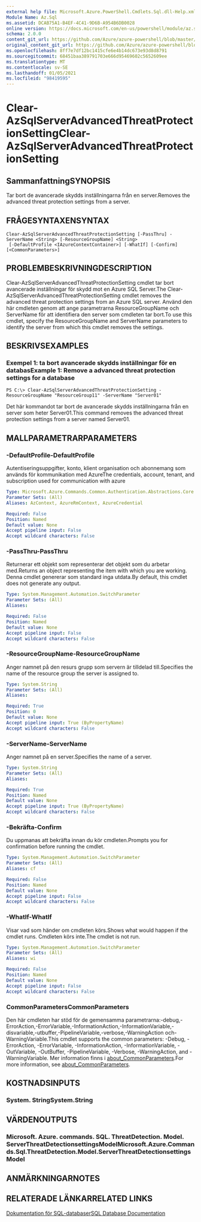 ```yaml
---
external help file: Microsoft.Azure.PowerShell.Cmdlets.Sql.dll-Help.xml
Module Name: Az.Sql
ms.assetid: DCAB75A1-B4EF-4C41-9D6B-A954B6DB0028
online version: https://docs.microsoft.com/en-us/powershell/module/az.sql/Clear-AzSqlServerAdvancedThreatProtectionSetting
schema: 2.0.0
content_git_url: https://github.com/Azure/azure-powershell/blob/master/src/Sql/Sql/help/Clear-AzSqlServerAdvancedThreatProtectionSetting.md
original_content_git_url: https://github.com/Azure/azure-powershell/blob/master/src/Sql/Sql/help/Clear-AzSqlServerAdvancedThreatProtectionSetting.md
ms.openlocfilehash: 8ff7e7df12bc1415cfe6e4b14dc673e93d8d8791
ms.sourcegitcommit: 68451baa389791703e666d95469602c5652609ee
ms.translationtype: MT
ms.contentlocale: sv-SE
ms.lasthandoff: 01/05/2021
ms.locfileid: "98419595"
---
```

# <span data-ttu-id="e6b01-101">Clear-AzSqlServerAdvancedThreatProtectionSetting</span><span class="sxs-lookup"><span data-stu-id="e6b01-101">Clear-AzSqlServerAdvancedThreatProtectionSetting</span></span>

## <span data-ttu-id="e6b01-102">Sammanfattning</span><span class="sxs-lookup"><span data-stu-id="e6b01-102">SYNOPSIS</span></span>
<span data-ttu-id="e6b01-103">Tar bort de avancerade skydds inställningarna från en server.</span><span class="sxs-lookup"><span data-stu-id="e6b01-103">Removes the advanced threat protection settings from a server.</span></span>

## <span data-ttu-id="e6b01-104">FRÅGESYNTAXEN</span><span class="sxs-lookup"><span data-stu-id="e6b01-104">SYNTAX</span></span>

```
Clear-AzSqlServerAdvancedThreatProtectionSetting [-PassThru] -ServerName <String> [-ResourceGroupName] <String>
 [-DefaultProfile <IAzureContextContainer>] [-WhatIf] [-Confirm] [<CommonParameters>]
```

## <span data-ttu-id="e6b01-105">PROBLEMBESKRIVNING</span><span class="sxs-lookup"><span data-stu-id="e6b01-105">DESCRIPTION</span></span>
<span data-ttu-id="e6b01-106">Clear-AzSqlServerAdvancedThreatProtectionSetting cmdlet tar bort avancerade inställningar för skydd mot en Azure SQL Server.</span><span class="sxs-lookup"><span data-stu-id="e6b01-106">The Clear-AzSqlServerAdvancedThreatProtectionSetting cmdlet removes the advanced threat protection settings from an Azure SQL server.</span></span>
<span data-ttu-id="e6b01-107">Använd den här cmdleten genom att ange parametrarna ResourceGroupName och ServerName för att identifiera den server som cmdleten tar bort.</span><span class="sxs-lookup"><span data-stu-id="e6b01-107">To use this cmdlet, specify the ResourceGroupName and ServerName parameters to identify the server from which this cmdlet removes the settings.</span></span>

## <span data-ttu-id="e6b01-108">BESKRIVS</span><span class="sxs-lookup"><span data-stu-id="e6b01-108">EXAMPLES</span></span>

### <span data-ttu-id="e6b01-109">Exempel 1: ta bort avancerade skydds inställningar för en databas</span><span class="sxs-lookup"><span data-stu-id="e6b01-109">Example 1: Remove a advanced threat protection settings for a database</span></span>
```
PS C:\> Clear-AzSqlServerAdvancedThreatProtectionSetting -ResourceGroupName "ResourceGroup11" -ServerName "Server01"
```

<span data-ttu-id="e6b01-110">Det här kommandot tar bort de avancerade skydds inställningarna från en server som heter Server01.</span><span class="sxs-lookup"><span data-stu-id="e6b01-110">This command removes the advanced threat protection settings from a server named Server01.</span></span>

## <span data-ttu-id="e6b01-111">MALLPARAMETRAR</span><span class="sxs-lookup"><span data-stu-id="e6b01-111">PARAMETERS</span></span>

### <span data-ttu-id="e6b01-112">-DefaultProfile</span><span class="sxs-lookup"><span data-stu-id="e6b01-112">-DefaultProfile</span></span>
<span data-ttu-id="e6b01-113">Autentiseringsuppgifter, konto, klient organisation och abonnemang som används för kommunikation med Azure</span><span class="sxs-lookup"><span data-stu-id="e6b01-113">The credentials, account, tenant, and subscription used for communication with azure</span></span>

```yaml
Type: Microsoft.Azure.Commands.Common.Authentication.Abstractions.Core.IAzureContextContainer
Parameter Sets: (All)
Aliases: AzContext, AzureRmContext, AzureCredential

Required: False
Position: Named
Default value: None
Accept pipeline input: False
Accept wildcard characters: False
```

### <span data-ttu-id="e6b01-114">-PassThru</span><span class="sxs-lookup"><span data-stu-id="e6b01-114">-PassThru</span></span>
<span data-ttu-id="e6b01-115">Returnerar ett objekt som representerar det objekt som du arbetar med.</span><span class="sxs-lookup"><span data-stu-id="e6b01-115">Returns an object representing the item with which you are working.</span></span>
<span data-ttu-id="e6b01-116">Denna cmdlet genererar som standard inga utdata.</span><span class="sxs-lookup"><span data-stu-id="e6b01-116">By default, this cmdlet does not generate any output.</span></span>

```yaml
Type: System.Management.Automation.SwitchParameter
Parameter Sets: (All)
Aliases:

Required: False
Position: Named
Default value: None
Accept pipeline input: False
Accept wildcard characters: False
```

### <span data-ttu-id="e6b01-117">-ResourceGroupName</span><span class="sxs-lookup"><span data-stu-id="e6b01-117">-ResourceGroupName</span></span>
<span data-ttu-id="e6b01-118">Anger namnet på den resurs grupp som servern är tilldelad till.</span><span class="sxs-lookup"><span data-stu-id="e6b01-118">Specifies the name of the resource group the server is assigned to.</span></span>

```yaml
Type: System.String
Parameter Sets: (All)
Aliases:

Required: True
Position: 0
Default value: None
Accept pipeline input: True (ByPropertyName)
Accept wildcard characters: False
```

### <span data-ttu-id="e6b01-119">-ServerName</span><span class="sxs-lookup"><span data-stu-id="e6b01-119">-ServerName</span></span>
<span data-ttu-id="e6b01-120">Anger namnet på en server.</span><span class="sxs-lookup"><span data-stu-id="e6b01-120">Specifies the name of a server.</span></span>

```yaml
Type: System.String
Parameter Sets: (All)
Aliases:

Required: True
Position: Named
Default value: None
Accept pipeline input: True (ByPropertyName)
Accept wildcard characters: False
```

### <span data-ttu-id="e6b01-121">-Bekräfta</span><span class="sxs-lookup"><span data-stu-id="e6b01-121">-Confirm</span></span>
<span data-ttu-id="e6b01-122">Du uppmanas att bekräfta innan du kör cmdleten.</span><span class="sxs-lookup"><span data-stu-id="e6b01-122">Prompts you for confirmation before running the cmdlet.</span></span>

```yaml
Type: System.Management.Automation.SwitchParameter
Parameter Sets: (All)
Aliases: cf

Required: False
Position: Named
Default value: None
Accept pipeline input: False
Accept wildcard characters: False
```

### <span data-ttu-id="e6b01-123">-WhatIf</span><span class="sxs-lookup"><span data-stu-id="e6b01-123">-WhatIf</span></span>
<span data-ttu-id="e6b01-124">Visar vad som händer om cmdleten körs.</span><span class="sxs-lookup"><span data-stu-id="e6b01-124">Shows what would happen if the cmdlet runs.</span></span>
<span data-ttu-id="e6b01-125">Cmdleten körs inte.</span><span class="sxs-lookup"><span data-stu-id="e6b01-125">The cmdlet is not run.</span></span>

```yaml
Type: System.Management.Automation.SwitchParameter
Parameter Sets: (All)
Aliases: wi

Required: False
Position: Named
Default value: None
Accept pipeline input: False
Accept wildcard characters: False
```

### <span data-ttu-id="e6b01-126">CommonParameters</span><span class="sxs-lookup"><span data-stu-id="e6b01-126">CommonParameters</span></span>
<span data-ttu-id="e6b01-127">Den här cmdleten har stöd för de gemensamma parametrarna:-debug,-ErrorAction,-ErrorVariable,-InformationAction,-InformationVariable,-disvariable,-utbuffer,-PipelineVariable,-verbose,-WarningAction och-WarningVariable.</span><span class="sxs-lookup"><span data-stu-id="e6b01-127">This cmdlet supports the common parameters: -Debug, -ErrorAction, -ErrorVariable, -InformationAction, -InformationVariable, -OutVariable, -OutBuffer, -PipelineVariable, -Verbose, -WarningAction, and -WarningVariable.</span></span> <span data-ttu-id="e6b01-128">Mer information finns i [about_CommonParameters](http://go.microsoft.com/fwlink/?LinkID=113216).</span><span class="sxs-lookup"><span data-stu-id="e6b01-128">For more information, see [about_CommonParameters](http://go.microsoft.com/fwlink/?LinkID=113216).</span></span>

## <span data-ttu-id="e6b01-129">KOSTNADS</span><span class="sxs-lookup"><span data-stu-id="e6b01-129">INPUTS</span></span>

### <span data-ttu-id="e6b01-130">System. String</span><span class="sxs-lookup"><span data-stu-id="e6b01-130">System.String</span></span>

## <span data-ttu-id="e6b01-131">VÄRDEN</span><span class="sxs-lookup"><span data-stu-id="e6b01-131">OUTPUTS</span></span>

### <span data-ttu-id="e6b01-132">Microsoft. Azure. commands. SQL. ThreatDetection. Model. ServerThreatDetectionsettingsModel</span><span class="sxs-lookup"><span data-stu-id="e6b01-132">Microsoft.Azure.Commands.Sql.ThreatDetection.Model.ServerThreatDetectionsettingsModel</span></span>

## <span data-ttu-id="e6b01-133">ANMÄRKNINGAR</span><span class="sxs-lookup"><span data-stu-id="e6b01-133">NOTES</span></span>

## <span data-ttu-id="e6b01-134">RELATERADE LÄNKAR</span><span class="sxs-lookup"><span data-stu-id="e6b01-134">RELATED LINKS</span></span>

[<span data-ttu-id="e6b01-135">Dokumentation för SQL-databaser</span><span class="sxs-lookup"><span data-stu-id="e6b01-135">SQL Database Documentation</span></span>](https://docs.microsoft.com/azure/sql-database/)

